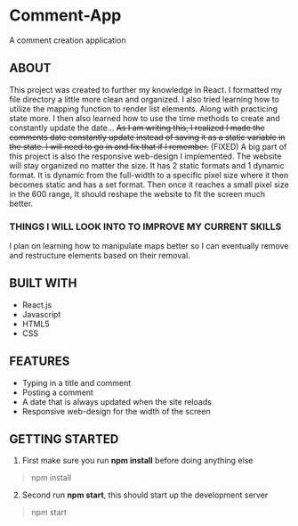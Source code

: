 # Comment-App
A comment creation application

## ABOUT
This project was created to further my knowledge in React. I formatted my file directory a little more clean and organized. I also tried learning how to utilize the mapping function to render list elements. Along with practicing state more. I then also learned how to use the time methods to create and constantly update the date... ~~As I am writing this, I realized I made the comments date constantly update instead of saving it as a static variable in the state. I will need to go in and fix that if I remember.~~ (FIXED) A big part of this project is also the responsive web-design I implemented. The website will stay organized no matter the size. It has 2 static formats and 1 dynamic format. It is dynamic from the full-width to a specific pixel size where it then becomes static and has a set format. Then once it reaches a small pixel size in the 600 range, It should reshape the website to fit the screen much better.

### THINGS I WILL LOOK INTO TO IMPROVE MY CURRENT SKILLS
I plan on learning how to manipulate maps better so I can eventually remove and restructure elements based on their removal.


## BUILT WITH
- React.js
- Javascript
- HTML5
- CSS

## FEATURES
- Typing in a title and comment
- Posting a comment
- A date that is always updated when the site reloads
- Responsive web-design for the width of the screen

## GETTING STARTED

1. First make sure you run **npm install** before doing anything else

> npm install

2. Second run **npm start**, this should start up the development server

> npm start
